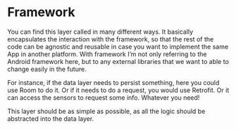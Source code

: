 # Framework  
You can find this layer called in many different ways. It basically encapsulates the interaction with the framework, so that the rest of the code can be agnostic and reusable in case you want to implement the same App in another platform. With framework I’m not only referring to the Android framework here, but to any external libraries that we want to able to change easily in the future.
  
For instance, if the data layer needs to persist something, here you could use Room to do it. Or if it needs to do a request, you would use Retrofit. Or it can access the sensors to request some info. Whatever you need!
  
This layer should be as simple as possible, as all the logic should be abstracted into the data layer.